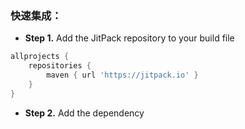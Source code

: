 ### 快速集成：
- **Step 1.** Add the JitPack repository to your build file
```groovy
allprojects {
    repositories {
        maven { url 'https://jitpack.io' }
    }
}
```
- **Step 2.** Add the dependency
```groovy
```